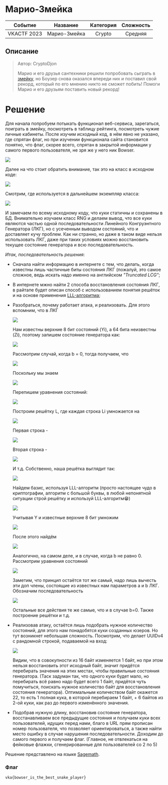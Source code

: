 # Марио-Змейка

|   Cобытие   | Название | Категория | Сложность |
| :---------: | :------: | :-------: | :-------: |
| VKACTF 2023 |  Марио-Змейка  |  Crypto  |  Средняя  |

## Описание

>Автор: CryptoDjon
>
>Марио и его друзья сантехники решили попробовать сыграть в [змейку](https://mario-snake.vkactf.ru), но Боузер снова оказался впереди них и поставил свой рекорд, который по его мнению никто не сможет побить! Помоги Марио и его друзьям поставить новый рекорд!


# Решение

Для начала попробуем потыкать функционал веб-сервиса, зарегаться, поиграть в змейку, посмотреть в таблицу рейтинга, посмотреть чужие личные кабинеты. После изучим исходный код, в нём явно не указано, где спрятан флаг, но при изучении функционала сайта становится понятно, что флаг, скорее всего, спрятан в закрытой информации у самого первого пользователя, не зря же у него ник Bowser.

![](img/bowser.PNG)

Далее на что стоит обратить внимание, так это на класс в исходном коде:

![](img/rng_class.PNG)

Смотрим, где используется в дальнейшем экземпляр класса:

![](img/cookie.PNG)

И замечаем по всему исходному коду, что куки статичны и сохранены в БД. Внимательно изучаем класс RNG и делаем вывод, что все куки являются частью одной последовательности Линейного Конгруэнтного Генератора (ЛКГ), но с усеченным выводом состояний, что и доставляет кучу проблем. Как ни странно, но даже в таком виде нельзя использовать ЛКГ, даже при таких условиях можно восстановить текущее состояние генератора и всю последовательность.

_Итак, последовательность решения_:
- Сначала найти информацию в интернете с тем, что делать, когда известны лишь частичные биты состояния ЛКГ (пожалуй, это самое сложное, ведь искать надо именно на английском *"Truncated LCG"*;

- В интернете мжно найти 2 способа восстановления состояния ЛКГ, в райтапе будет описан способ с использованием понятия решёток и на основе применения [LLL-алгоритма](https://www.researchgate.net/publication/220616664_Reconstructing_Truncated_Integer_Variables_Satisfying_Linear_Congruences);

- Разобраться, почему работает атака, и реализовать. Для этого вспомним, что в ЛКГ

    ![](img/X_n.PNG)
    
    Нам известны верхние 8 бит состояний (Yi), а 64 бита неизвестны (Zi), поэтому запишем состояние генератора как:

    ![](img/x_i.PNG)

    Рассмотрим случай, когда b = 0, тогда получаем, что 

    ![](img/x_i_b_0.PNG)

    Поскольку мы знаем 
    
    ![](img/y_n.PNG)

    Перепишем уравнения состояний:

    ![](img/new_state.PNG)

    Построим решётку L, где каждая строка Li умножается на 
    
    ![](img/arr_x_n.PNG)  

    Первая строка - 

    ![](img/%D0%9F%D0%B5%D1%80%D0%B2%D0%B0%D1%8F%20%D1%81%D1%82%D1%80%D0%BE%D0%BA%D0%B0.PNG)

    Вторая строка - 

    ![](img/2%20%D1%81%D1%82%D1%80%D0%BE%D0%BA%D0%B0.PNG)

    И т.д. 
    Собственно, наша решётка выглядит так:

    ![](img/L_.PNG)

    Найдем базис, используя LLL-алгоритм (просто настоящее чудо в криптографии, алгоритм с большой буквы, в любой непонятной ситуации строй решётку и используй LLL-алгоритм😁)

    ![](img/LLL.PNG)

    Учитывая Y и известные верхние 8 бит умножим 

    ![](img/w1_w2.PNG)

    После этого найдём 

    ![](img/Z_Xi.PNG)

    Аналогично, на самом деле, и в случае, когда b не равно 0. Рассмотрим уравнения состояний

    ![](img/state_with_b.PNG)

    Заметим, что принцип остаётся тот же самый, надо лишь вычесть эти доп члены, состоящие из известных нам параметров a и b ЛКГ. Обозначим последовательность 

    ![](img/k_n_x_n_y_n.PNG)

    Остальные все действия те же самые, что и в случае b=0. Также построение решётки и т.д.


- Реализовав атаку, остаётся лишь подобрать нужное количество состояний, для этого нам понадобятся куки созданных юзеров. Но тут возникнет небольшая сложность. Посмотрим, что делает UUIDv4 с рандомной строкой, подаваемой на вход:

    ![](img/uuidv4.jpg)

    Видим, что в совокупности из 16 байт изменяется 1 байт, но при этом нельзя восстановить этот исходный байт, значит придётся перебирать значения на этих местах, чтобы правильные состояния генератора. (Таск задуман так, что одного куки будет мало, но перебирать всё равно надо будет всего 1 байт, придётся чуть помучиться, поискать нужное количество байт для восстановления состояния генератора). Оптимальным количеством байт окажется 22, то есть 1 полная кука, в которой перебираем 1 байт, + 6 байтов из 2-ой куки, как раз до первого изменённого значения.

- Подобрав нужную длину, восстановив состояние генератора, восстанавливаем все предыдущие состояния и получаем куки всех пользователей, идущих перед нами, благо в URL прям прописан номер пользователя, что позволяет ориентироваться, а также найти место ошибку в случае нарушения последовательности. Доходим до самого первого и получаем флаг. (Главное, не отвлекаться на фейковые флажки, сгенерированные для пользователей со 2 по 5)


Решение представлено на языке [Sagemath](sploit.py).



### Флаг

```
vka{bowser_is_the_best_snake_player}
```